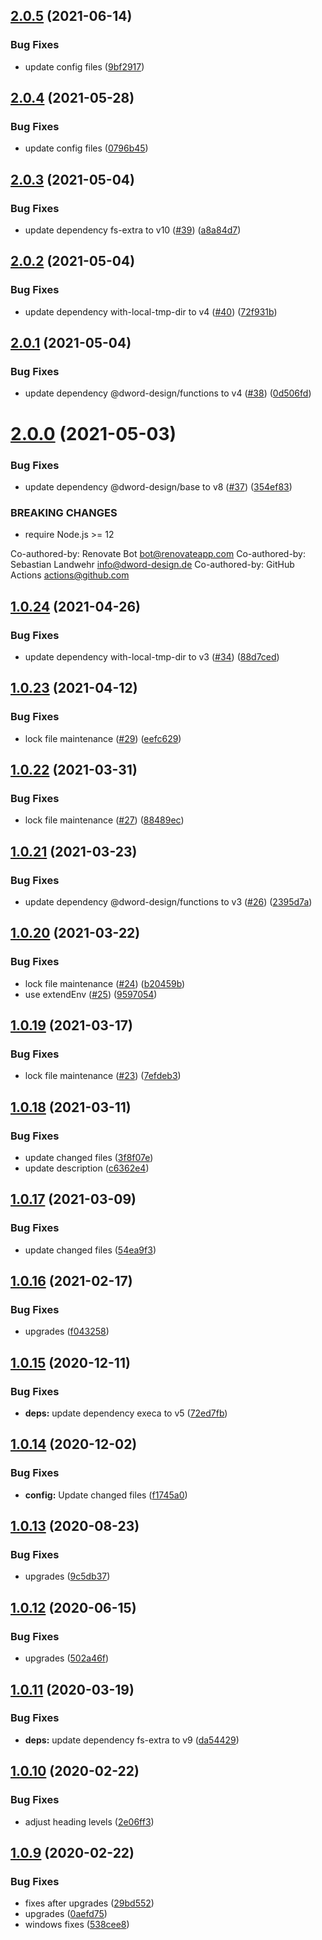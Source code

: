 ## [2.0.5](https://github.com/dword-design/is-gitpod/compare/v2.0.4...v2.0.5) (2021-06-14)


### Bug Fixes

* update config files ([9bf2917](https://github.com/dword-design/is-gitpod/commit/9bf29171ddc1abb86a87abead40e3c31e2bea719))

## [2.0.4](https://github.com/dword-design/is-gitpod/compare/v2.0.3...v2.0.4) (2021-05-28)


### Bug Fixes

* update config files ([0796b45](https://github.com/dword-design/is-gitpod/commit/0796b454604950e3e55ef870c1a6cca2a256b81b))

## [2.0.3](https://github.com/dword-design/is-gitpod/compare/v2.0.2...v2.0.3) (2021-05-04)


### Bug Fixes

* update dependency fs-extra to v10 ([#39](https://github.com/dword-design/is-gitpod/issues/39)) ([a8a84d7](https://github.com/dword-design/is-gitpod/commit/a8a84d7929590608395161ea2c7a6a3ca47bc14f))

## [2.0.2](https://github.com/dword-design/is-gitpod/compare/v2.0.1...v2.0.2) (2021-05-04)


### Bug Fixes

* update dependency with-local-tmp-dir to v4 ([#40](https://github.com/dword-design/is-gitpod/issues/40)) ([72f931b](https://github.com/dword-design/is-gitpod/commit/72f931b18784a9f398ce1762569ecdf1b02f27c9))

## [2.0.1](https://github.com/dword-design/is-gitpod/compare/v2.0.0...v2.0.1) (2021-05-04)


### Bug Fixes

* update dependency @dword-design/functions to v4 ([#38](https://github.com/dword-design/is-gitpod/issues/38)) ([0d506fd](https://github.com/dword-design/is-gitpod/commit/0d506fd0340971a1657bceb95df814e78c139581))

# [2.0.0](https://github.com/dword-design/is-gitpod/compare/v1.0.24...v2.0.0) (2021-05-03)


### Bug Fixes

* update dependency @dword-design/base to v8 ([#37](https://github.com/dword-design/is-gitpod/issues/37)) ([354ef83](https://github.com/dword-design/is-gitpod/commit/354ef837b9463d94acdfba494280cf9a0cb140fc))


### BREAKING CHANGES

* require Node.js >= 12

Co-authored-by: Renovate Bot <bot@renovateapp.com>
Co-authored-by: Sebastian Landwehr <info@dword-design.de>
Co-authored-by: GitHub Actions <actions@github.com>

## [1.0.24](https://github.com/dword-design/is-gitpod/compare/v1.0.23...v1.0.24) (2021-04-26)


### Bug Fixes

* update dependency with-local-tmp-dir to v3 ([#34](https://github.com/dword-design/is-gitpod/issues/34)) ([88d7ced](https://github.com/dword-design/is-gitpod/commit/88d7cedddc7f56015ca624c69d86c7154bdde7c3))

## [1.0.23](https://github.com/dword-design/is-gitpod/compare/v1.0.22...v1.0.23) (2021-04-12)


### Bug Fixes

* lock file maintenance ([#29](https://github.com/dword-design/is-gitpod/issues/29)) ([eefc629](https://github.com/dword-design/is-gitpod/commit/eefc6291dafc09da3c9b09518e5685c3db2eeae6))

## [1.0.22](https://github.com/dword-design/is-gitpod/compare/v1.0.21...v1.0.22) (2021-03-31)


### Bug Fixes

* lock file maintenance ([#27](https://github.com/dword-design/is-gitpod/issues/27)) ([88489ec](https://github.com/dword-design/is-gitpod/commit/88489ecbf9ceef85b898f895fa09d28a881e47ba))

## [1.0.21](https://github.com/dword-design/is-gitpod/compare/v1.0.20...v1.0.21) (2021-03-23)


### Bug Fixes

* update dependency @dword-design/functions to v3 ([#26](https://github.com/dword-design/is-gitpod/issues/26)) ([2395d7a](https://github.com/dword-design/is-gitpod/commit/2395d7a4dea6f282de00e9a1c8a8206ea60f1c87))

## [1.0.20](https://github.com/dword-design/is-gitpod/compare/v1.0.19...v1.0.20) (2021-03-22)


### Bug Fixes

* lock file maintenance ([#24](https://github.com/dword-design/is-gitpod/issues/24)) ([b20459b](https://github.com/dword-design/is-gitpod/commit/b20459bdfffa65d266705ed72a2a354d1cf036b8))
* use extendEnv ([#25](https://github.com/dword-design/is-gitpod/issues/25)) ([9597054](https://github.com/dword-design/is-gitpod/commit/9597054c17b8a20ac659202a36f508c33c577ddc))

## [1.0.19](https://github.com/dword-design/is-gitpod/compare/v1.0.18...v1.0.19) (2021-03-17)


### Bug Fixes

* lock file maintenance ([#23](https://github.com/dword-design/is-gitpod/issues/23)) ([7efdeb3](https://github.com/dword-design/is-gitpod/commit/7efdeb391a84245d8983b73ca80893791198eaf8))

## [1.0.18](https://github.com/dword-design/is-gitpod/compare/v1.0.17...v1.0.18) (2021-03-11)


### Bug Fixes

* update changed files ([3f8f07e](https://github.com/dword-design/is-gitpod/commit/3f8f07e07f64b82004761c8685f8fa7ea04a7039))
* update description ([c6362e4](https://github.com/dword-design/is-gitpod/commit/c6362e4f5cf96ff3cf8b3003eb3ee8f8a02a17b0))

## [1.0.17](https://github.com/dword-design/is-gitpod/compare/v1.0.16...v1.0.17) (2021-03-09)


### Bug Fixes

* update changed files ([54ea9f3](https://github.com/dword-design/is-gitpod/commit/54ea9f34476c0a56aa501940dd0e0175d8f41728))

## [1.0.16](https://github.com/dword-design/is-gitpod/compare/v1.0.15...v1.0.16) (2021-02-17)


### Bug Fixes

* upgrades ([f043258](https://github.com/dword-design/is-gitpod/commit/f0432587455fee39ead23bc997e9357ad060d3c3))

## [1.0.15](https://github.com/dword-design/is-gitpod/compare/v1.0.14...v1.0.15) (2020-12-11)


### Bug Fixes

* **deps:** update dependency execa to v5 ([72ed7fb](https://github.com/dword-design/is-gitpod/commit/72ed7fbc3252653502ff3ad39194388d1bc75716))

## [1.0.14](https://github.com/dword-design/is-gitpod/compare/v1.0.13...v1.0.14) (2020-12-02)


### Bug Fixes

* **config:** Update changed files ([f1745a0](https://github.com/dword-design/is-gitpod/commit/f1745a0d7a0cb331f8a33bf5a9651f5f2be18f60))

## [1.0.13](https://github.com/dword-design/is-gitpod/compare/v1.0.12...v1.0.13) (2020-08-23)


### Bug Fixes

* upgrades ([9c5db37](https://github.com/dword-design/is-gitpod/commit/9c5db3792dcee72e1dc60419220f2d6596000fed))

## [1.0.12](https://github.com/dword-design/is-gitpod/compare/v1.0.11...v1.0.12) (2020-06-15)


### Bug Fixes

* upgrades ([502a46f](https://github.com/dword-design/is-gitpod/commit/502a46fb5ea8e04e1884ece978ecbdc38f9b734e))

## [1.0.11](https://github.com/dword-design/is-gitpod/compare/v1.0.10...v1.0.11) (2020-03-19)


### Bug Fixes

* **deps:** update dependency fs-extra to v9 ([da54429](https://github.com/dword-design/is-gitpod/commit/da54429511a51454d796f278a1137281eb9ac950))

## [1.0.10](https://github.com/dword-design/is-gitpod/compare/v1.0.9...v1.0.10) (2020-02-22)


### Bug Fixes

* adjust heading levels ([2e06ff3](https://github.com/dword-design/is-gitpod/commit/2e06ff30471717ad7736e080ce573e7e0e51a822))

## [1.0.9](https://github.com/dword-design/is-gitpod/compare/v1.0.8...v1.0.9) (2020-02-22)


### Bug Fixes

* fixes after upgrades ([29bd552](https://github.com/dword-design/is-gitpod/commit/29bd5527c97fc9203fd74eab3343c72fe106a77e))
* upgrades ([0aefd75](https://github.com/dword-design/is-gitpod/commit/0aefd75601ecd2f3a7f5a4f8dc5c3daa6b27b718))
* windows fixes ([538cee8](https://github.com/dword-design/is-gitpod/commit/538cee8c25fb5237f69151adc33daa70c29ea84f))
